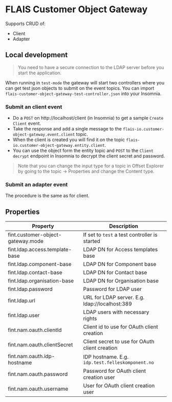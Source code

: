 # FLAIS Customer Object Gateway

Supports CRUD of:

* Client
* Adapter

## Local development

> You need to have a secure connection to the LDAP server before you start the application.

When running in `test-mode` the gateway will start two controllers where you can get test json objects to submit on the
event topics. You can import `flais-customer-object-gateway-test-controller.json` into your Insomnia.

### Submit an client event

* Do a `POST` on http://localhost/client (in Insomnia) to get a sample `Create Client` event.
* Take the response and add a single message to the `flais-io.customer-object-gateway.event.client` topic.
* When the client is created you will find it on the topic `flais-io.customer-object-gateway.entity.client`.
* You can use the object form the entity topic and `POST` to the `Client decrypt` endpoint in Insomnia to decrypt the
  client secret and password.

> Note that you can change the input type for a topic in Offset Explorer by going to the topic -> Properties and change
> the Content type.

### Submit an adapter event
The procedure is the same as for client.

## Properties

| Property                          | Description                                      |
|-----------------------------------|--------------------------------------------------|
| fint.customer-object-gateway.mode | If set to `test` a test controller is started    |
| fint.ldap.access.template-base    | LDAP DN for Access templates base                |
| fint.ldap.component-base          | LDAP DN for Component base                       |
| fint.ldap.contact-base            | LDAP DN for Contact base                         |
| fint.ldap.organisation-base       | LDAP DN for Organisation base                    |
| fint.ldap.password                | Password for LDAP user                           |
| fint.ldap.url                     | URL for LDAP server. E.g. ldap://localhost:389   |
| fint.ldap.user                    | LDAP users with necessary rights                 |
| fint.nam.oauth.clientId           | Client id to use for OAuth client creation       |
| fint.nam.oauth.clientSecret       | Client secret to use for OAuth client creation   |
| fint.nam.oauth.idp-hostname       | IDP hostname. E.g. `idp.test.felleskomponent.no` |
| fint.nam.oauth.password           | Password for OAuth client creation user          |
| fint.nam.oauth.username           | User for OAuth client creation user              |



